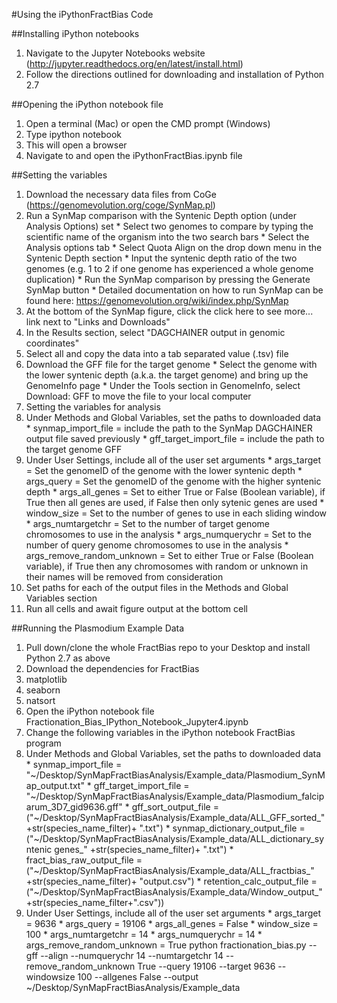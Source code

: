 #Using the iPythonFractBias Code

##Installing iPython notebooks
1. Navigate to the Jupyter Notebooks website (http://jupyter.readthedocs.org/en/latest/install.html)
2. Follow the directions outlined for downloading and installation of Python 2.7

##Opening the iPython notebook file
1. Open a terminal (Mac) or open the CMD prompt (Windows)
2. Type ipython notebook
3. This will open a browser
4. Navigate to and open the iPythonFractBias.ipynb file

##Setting the variables
1. Download the necessary data files from CoGe (https://genomevolution.org/coge/SynMap.pl)
  1. Run a SynMap comparison with the Syntenic Depth option (under Analysis Options) set
    * Select two genomes to compare by typing the scientific name of the organism into the two search bars
    * Select the Analysis options tab
    * Select Quota Align on the drop down menu in the Syntenic Depth section
    * Input the syntenic depth ratio of the two genomes (e.g. 1 to 2 if one genome has experienced a whole genome duplication)
    * Run the SynMap comparison by pressing the Generate SynMap button
    * Detailed documentation on how to run SynMap can be found here: https://genomevolution.org/wiki/index.php/SynMap
  2. At the bottom of the SynMap figure, click the click here to see more... link next to "Links and Downloads"
  3. In the Results section, select "DAGCHAINER output in genomic coordinates"
  4. Select all and copy the data into a tab separated value (.tsv) file
  5. Download the GFF file for the target genome
    * Select the genome with the lower syntenic depth (a.k.a. the target genome) and bring up the GenomeInfo page
    * Under the Tools section in GenomeInfo, select Download: GFF to move the file to your local computer
2. Setting the variables for analysis
  1. Under Methods and Global Variables, set the paths to downloaded data
    * synmap_import_file = include the path to the SynMap DAGCHAINER output file saved previously
    * gff_target_import_file = include the path to the target genome GFF
  2. Under User Settings, include all of the user set arguments
    * args_target = Set the genomeID of the genome with the lower syntenic depth
    * args_query = Set the genomeID of the genome with the higher syntenic depth
    * args_all_genes = Set to either True or False (Boolean variable), if True then all genes are used, if False then only sytenic genes are used
    * window_size = Set to the number of genes to use in each sliding window
    * args_numtargetchr = Set to the number of target genome chromosomes to use in the analysis
    * args_numquerychr = Set to the number of query genome chromosomes to use in the analysis
    * args_remove_random_unknown = Set to either True or False (Boolean variable), if True then any chromosomes with random or unknown in their names will be removed from consideration
  3. Set paths for each of the output files in the Methods and Global Variables section
3. Run all cells and await figure output at the bottom cell

##Running the Plasmodium Example Data
1. Pull down/clone the whole FractBias repo to your Desktop and install Python 2.7 as above
2. Download the dependencies for FractBias
  1. matplotlib
  2. seaborn
  3. natsort
3. Open the iPython notebook file Fractionation_Bias_IPython_Notebook_Jupyter4.ipynb
4. Change the following variables in the iPython notebook FractBias program
  1. Under Methods and Global Variables, set the paths to downloaded data
    * synmap_import_file = "~/Desktop/SynMapFractBiasAnalysis/Example_data/Plasmodium_SynMap_output.txt"
    * gff_target_import_file = "~/Desktop/SynMapFractBiasAnalysis/Example_data/Plasmodium_falciparum_3D7_gid9636.gff"
    * gff_sort_output_file = ("~/Desktop/SynMapFractBiasAnalysis/Example_data/ALL_GFF_sorted_"+str(species_name_filter)+ ".txt")
    * synmap_dictionary_output_file = ("~/Desktop/SynMapFractBiasAnalysis/Example_data/ALL_dictionary_syntenic genes_" +str(species_name_filter)+ ".txt")
    * fract_bias_raw_output_file = ("~/Desktop/SynMapFractBiasAnalysis/Example_data/ALL_fractbias_" +str(species_name_filter)+ "output.csv")
    * retention_calc_output_file = ("~/Desktop/SynMapFractBiasAnalysis/Example_data/Window_output_"+str(species_name_filter+".csv"))
  2. Under User Settings, include all of the user set arguments
    * args_target = 9636
    * args_query = 19106
    * args_all_genes = False
    * window_size = 100
    * args_numtargetchr = 14
    * args_numquerychr = 14
    * args_remove_random_unknown = True
python fractionation_bias.py  --gff  --align  --numquerychr 14 --numtargetchr 14 --remove_random_unknown True --query 19106 --target 9636 --windowsize 100 --allgenes False --output ~/Desktop/SynMapFractBiasAnalysis/Example_data
